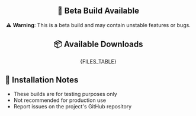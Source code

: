 <div align="center">

## 🧪 Beta Build Available

⚠️ **Warning**: This is a beta build and may contain unstable features or bugs.

## 📦 Available Downloads

{FILES_TABLE}

</div>

## 🔧 Installation Notes

- These builds are for testing purposes only
- Not recommended for production use
- Report issues on the project's GitHub repository
